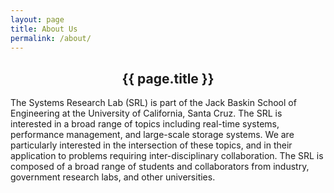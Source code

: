 ```yaml
---
layout: page
title: About Us
permalink: /about/
---
```

<div class="demo-title" align="center">
   <h2> {{ page.title }} </h2>
</div>
<p>The Systems Research Lab (SRL) is part of the Jack Baskin School of Engineering at the University of California, Santa Cruz. The SRL is interested in a broad range of topics including real-time systems, performance management, and large-scale storage systems. We are particularly interested in the intersection of these topics, and in their application to problems requiring inter-disciplinary collaboration. The SRL is composed of a broad range of students and collaborators from industry, government research labs, and other universities.</p>
<script src='https://maps.googleapis.com/maps/api/js?v=3.exp'></script>
<div align="center">
  <div style='overflow:hidden;height:440px;width:700px;'>
    <div id='gmap_canvas' style='height:440px;width:700px;'></div>
    <style>
      #gmap_canvas img{
        max-width: none !important;
        background: none !important
      }
    </style>
  </div>
    <script type='text/javascript'>
      function init_map(){
        var myOptions = {
          zoom:18,center:new google.maps.LatLng(37.0009753,-122.06302549999998),mapTypeId: google.maps.MapTypeId.ROADMAP};
          map = new google.maps.Map(document.getElementById('gmap_canvas'), myOptions);
          marker = new google.maps.Marker({map: map,position: new google.maps.LatLng(37.0009753,-122.06302549999998)});
          infowindow = new google.maps.InfoWindow({content:'<strong>SRL Lab Location: Engineering 2 Building room 375</strong><br>Engineering 2, 1156 High St, Santa Cruz, California 95064<br>'});
          google.maps.event.addListener(marker, 'click', function(){
            infowindow.open(map,marker);
          });
          infowindow.open(map,marker);
        }
        google.maps.event.addDomListener(window, 'load', init_map);
    </script>
</div>
